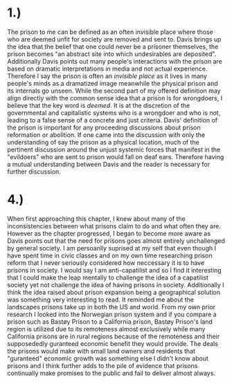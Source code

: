 # 1.)

The prison to me can be defined as an often invisible place where those who are deemed unfit for society are removed and sent to. Davis brings up the idea that the belief that one could never be a prisoner themselves, the prison becomes "an abstract site into which undesirables are deposited". Additionally Davis points out many people's interactions with the prison are based on dramatic interpretations in media and not actual experience. Therefore I say the prison is often an *invisible place* as it lives in many people's minds as a dramatized image meanwhile the physical prison and its internals go unseen. While the second part of my offered definition may align directly with the common sense idea that a prison is for wrongdoers, I believe that the key word is *deemed*. It is at the discretion of the governmental and capitalistic systems who is a wrongdoer and who is not, leading to a false sense of a concrete and just criteria. Davis' definition of the prison is important for any proceeding discussions about prison reformation or abolition. If one came into the discussion with only the understanding of say the prison as a physical location, much of the pertinent discussion around the unjust systemic forces that manifest in the "evildoers" who are sent to prison would fall on deaf ears. Therefore having a mutual understanding between Davis and the reader is necessary for further discussion.

# 4.)

When first approaching this chapter, I knew about many of the inconsistencies between what prisons claim to do and what often they are. However as the chapter progressed, I began to become more aware as Davis points out that the need for prisons goes almost entirely unchallenged by general society. I am persoanlly suprised at my self that even though I have spent time in civic classes and on my own time researching prison reform that I never seriously considered how neccessary it is to have prisons in society. I would say I am anti-capatilist and so I find it interesting that I could make the leap mentally to challenge the idea of a capatilist society yet not challenge the idea of having prisons in society. Additionally I think the idea raised about prison expansion being a geographical solution was something very interesting to read. It reminded me about the landscapes prisons take up in both the US and world. From my own prior research I looked into the Norwegian prison system and if you compare a prison such as Bastøy Prison to a California prison, Bastøy Prison's land region is utilized due to its remoteness almost exclusively while many California prisons are in rural regions because of the remoteness and their supposededly guranteed economic benefit they would provide. The deals the prisons would make with small land owners and residents that "guranteed" economic growth was something else I didn't know about prisons and I think further adds to the pile of evidence that prisons continually make promises to the public and fail to deliver almost always.
